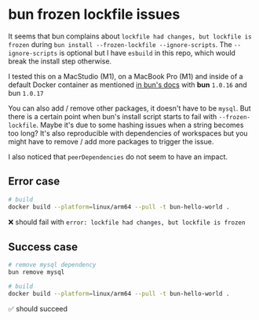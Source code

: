 # bun frozen lockfile issues

It seems that bun complains about `lockfile had changes, but lockfile is frozen` during `bun install --frozen-lockfile --ignore-scripts`. 
The `--ignore-scripts` is optional but I have `esbuild` in this repo, which would break the install step otherwise. 

I tested this on a MacStudio (M1), on a MacBook Pro (M1) and inside of a default Docker container as mentioned [in bun's docs](https://bun.sh/guides/ecosystem/docker) with **bun** `1.0.16` and bun `1.0.17`

You can also add / remove other packages, it doesn't have to be `mysql`. But there is a certain point when bun's install script starts to fail with `--frozen-lockfile`. Maybe it's due to some hashing issues when a string becomes too long? It's also reproducible with dependencies of workspaces but you might have to remove / add more packages to trigger the issue.

I also noticed that `peerDependencies` do not seem to have an impact.

## Error case

```sh
# build
docker build --platform=linux/arm64 --pull -t bun-hello-world .
``` 
❌ should fail with `error: lockfile had changes, but lockfile is frozen`

## Success case

```sh
# remove mysql dependency
bun remove mysql

# build
docker build --platform=linux/arm64 --pull -t bun-hello-world .
``` 

✅ should succeed


